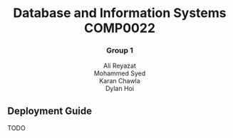 <h1 align="center">Database and Information Systems COMP0022</h1>
<h3 align="center">Group 1</h3>
<p align="center">Ali Reyazat<br>Mohammed Syed<br>Karan Chawla<br>Dylan Hoi</p>

## Deployment Guide

TODO